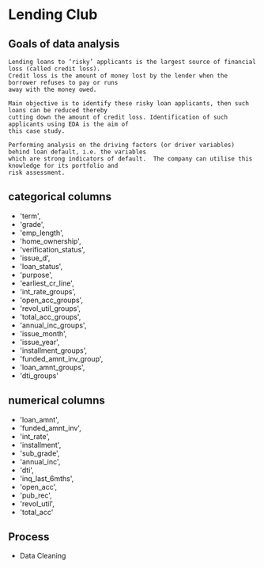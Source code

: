 # Lending Club

## Goals of data analysis

```
Lending loans to ‘risky’ applicants is the largest source of financial loss (called credit loss). 
Credit loss is the amount of money lost by the lender when the borrower refuses to pay or runs 
away with the money owed.

Main objective is to identify these risky loan applicants, then such loans can be reduced thereby 
cutting down the amount of credit loss. Identification of such applicants using EDA is the aim of 
this case study.

Performing analysis on the driving factors (or driver variables) behind loan default, i.e. the variables
which are strong indicators of default.  The company can utilise this knowledge for its portfolio and 
risk assessment. 

```

## categorical columns
- 'term', 
- 'grade', 
- 'emp_length', 
- 'home_ownership', 
- 'verification_status',
- 'issue_d', 
- 'loan_status', 
- 'purpose', 
- 'earliest_cr_line',
- 'int_rate_groups', 
- 'open_acc_groups', 
- 'revol_util_groups',
- 'total_acc_groups', 
- 'annual_inc_groups', 
- 'issue_month', 
- 'issue_year',
- 'installment_groups', 
- 'funded_amnt_inv_group', 
- 'loan_amnt_groups',
- 'dti_groups'

## numerical columns
- 'loan_amnt', 
- 'funded_amnt_inv', 
- 'int_rate', 
- 'installment', 
- 'sub_grade',
- 'annual_inc', 
- 'dti', 
- 'inq_last_6mths', 
- 'open_acc', 
- 'pub_rec',
- 'revol_util', 
- 'total_acc'

## Process
- Data Cleaning

